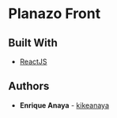 # Planazo Front

## Built With

* [ReactJS](https://reactjs.org/)

## Authors

* **Enrique Anaya** - [kikeanaya](https://github.com/kikeanaya)